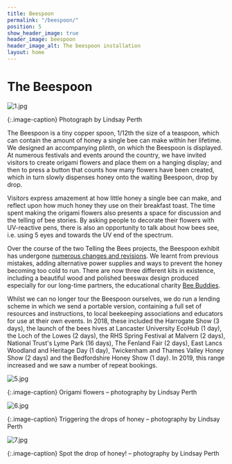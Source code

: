 ```yaml
---
title: Beespoon
permalink: "/beespoon/"
position: 5
show_header_image: true
header_image: beespoon
header_image_alt: The beespoon installation
layout: home
---
```


# The Beespoon

![1.jpg](/uploads/1.jpg)

{:.image-caption}
Photograph by Lindsay Perth

The Beespoon is a tiny copper spoon, 1/12th the size of a teaspoon, which can contain the amount of honey a single bee can make within her lifetime. We designed an accompanying plinth, on which the Beespoon is displayed. At numerous festivals and events around the country, we have invited visitors to create origami flowers and place them on a hanging display; and then to press a button that counts how many flowers have been created, which in turn slowly dispenses honey onto the waiting Beespoon, drop by drop. 

Visitors express amazement at how little honey a single bee can make, and reflect upon how much honey they use on their breakfast toast. The time spent making the origami flowers also presents a space for discussion and the telling of bee stories. By asking people to decorate their flowers with UV-reactive pens, there is also an opportunity to talk about how bees see, i.e. using 5 eyes and towards the UV end of the spectrum.

Over the course of the two Telling the Bees projects, the Beespoon exhibit has undergone [numerous changes and revisions](/news/2017/09/07/building-the-beespoon.html). We learnt from previous mistakes, adding alternative power supplies and ways to prevent the honey becoming too cold to run. There are now three different kits in existence, including a beautiful wood and polished beeswax design produced especially for our long-time partners, the educational charity [Bee Buddies](http://www.beebuddies.org/). 

Whilst we can no longer tour the Beespoon ourselves, we do run a lending scheme in which we send a portable version, containing a full set of resources and instructions, to local beekeeping associations and educators for use at their own events. In 2018, these included the Harrogate Show (3 days), the launch of the bees hives at Lancaster University EcoHub (1 day), the Loch of the Lowes (2 days), the RHS Spring Festival at Malvern (2 days), National Trust's Lyme Park (16 days), The Fenland Fair (2 days), East Lancs Woodland and Heritage Day (1 day), Twickenham and Thames Valley Honey Show (2 days) and the Bedfordshire Honey Show (1 day). In 2019, this range increased and we saw a number of repeat bookings.

![5.jpg](/uploads/5.jpg)

{:.image-caption}
Origami flowers – photography by Lindsay Perth

![6.jpg](/uploads/6.jpg)

{:.image-caption}
Triggering the drops of honey – photography by Lindsay Perth


![7.jpg](/uploads/7.jpg)

{:.image-caption}
Spot the drop of honey! – photography by Lindsay Perth


